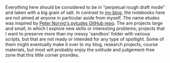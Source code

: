 Everything here should be considered to be in "perpetual rough draft mode" and taken with a big grain of salt. In contrast to [my blog](https://venpopov.com/posts), the notebooks here are not aimed at anyone in particular aside from myself. The name etudes was inspired by [Peter Norvig's pytudes GitHub repo](https://github.com/norvig/pytudes/). The are projects large and small, in which I explore new skills or interesting problems; projects that I want to preserve more than my messy 'sandbox' folder with various scripts, but that are not ready or intended for any type of spotlight. Some of them might eventually make it over to my blog, research projects, course materials, but most will probably enjoy the solitude and judgement-free zone that this little corner provides.

